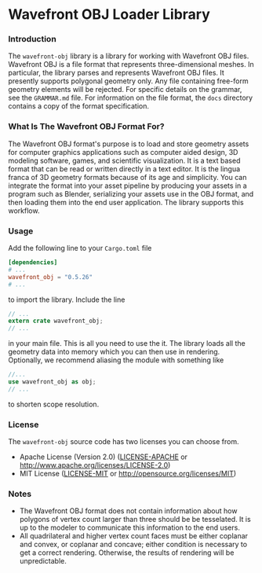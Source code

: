 # Wavefront OBJ Loader Library
### Introduction
The `wavefront-obj` library is a library for working with Wavefront OBJ files. Wavefront OBJ is a file format 
that represents three-dimensional meshes. In particular, the library parses and represents Wavefront OBJ files. 
It presently supports polygonal geometry only. Any file containing free-form geometry elements will be rejected. 
For specific details on the grammar, see the `GRAMMAR.md` file. For information on the file format, the `docs` 
directory contains a copy of the format specification.

### What Is The Wavefront OBJ Format For?
The Wavefront OBJ format's purpose is to load and store geometry assets for computer graphics applications such 
as computer aided design, 3D modeling software, games, and scientific visualization. It is a text based format 
that can be read or written directly in a text editor. It is the lingua franca of 3D geometry formats because 
of its age and simplicity. You can integrate the format into your asset pipeline by producing your assets in a 
program such as Blender, serializing your assets use in the OBJ format, and then loading them into the end user 
application. The library supports this workflow.

### Usage
Add the following line to your `Cargo.toml` file
```toml
[dependencies]
# ...
wavefront_obj = "0.5.26"
# ...
```
to import the library. Include the line
```rust
// ...
extern crate wavefront_obj;
// ...
```
in your main file. This is all you need to use the it. The library loads all the geometry data into memory 
which you can then use in rendering. Optionally, we recommend aliasing the module with something like
```rust
//...
use wavefront_obj as obj;
// ...
```
to shorten scope resolution.

### License
The `wavefront-obj` source code has two licenses you can choose from.
* Apache License (Version 2.0) ([LICENSE-APACHE](LICENSE-APACHE) or http://www.apache.org/licenses/LICENSE-2.0)
* MIT License ([LICENSE-MIT](LICENSE-MIT) or http://opensource.org/licenses/MIT)

### Notes
* The Wavefront OBJ format does not contain information about how polygons of vertex count larger than three 
should be be tesselated. It is up to the modeler to communicate this information to the end users.
* All quadrilateral and higher vertex count faces must be either coplanar and convex, or coplanar and concave; either 
condition is necessary to get a correct rendering. Otherwise, the results of rendering will be unpredictable.